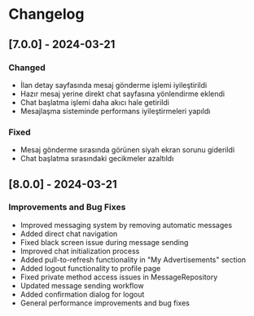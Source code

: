# Changelog

## [7.0.0] - 2024-03-21

### Changed
- İlan detay sayfasında mesaj gönderme işlemi iyileştirildi
- Hazır mesaj yerine direkt chat sayfasına yönlendirme eklendi
- Chat başlatma işlemi daha akıcı hale getirildi
- Mesajlaşma sisteminde performans iyileştirmeleri yapıldı

### Fixed
- Mesaj gönderme sırasında görünen siyah ekran sorunu giderildi
- Chat başlatma sırasındaki gecikmeler azaltıldı

## [8.0.0] - 2024-03-21
### Improvements and Bug Fixes
- Improved messaging system by removing automatic messages
- Added direct chat navigation
- Fixed black screen issue during message sending
- Improved chat initialization process
- Added pull-to-refresh functionality in "My Advertisements" section
- Added logout functionality to profile page
- Fixed private method access issues in MessageRepository
- Updated message sending workflow
- Added confirmation dialog for logout
- General performance improvements and bug fixes 